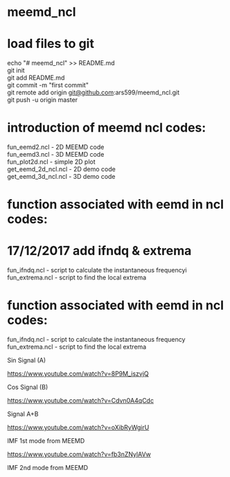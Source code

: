 # meemd_ncl
# load files to git
echo "# meemd_ncl" >> README.md </br>
git init </br>
git add README.md </br>
git commit -m "first commit" </br>
git remote add origin git@github.com:ars599/meemd_ncl.git </br>
git push -u origin master </br>

# introduction of meemd ncl codes:
fun_eemd2.ncl        - 2D MEEMD code </br>
fun_eemd3.ncl        - 3D MEEMD code </br>
fun_plot2d.ncl       - simple 2D plot </br>
get_eemd_2d_ncl.ncl  - 2D demo code </br>
get_eemd_3d_ncl.ncl  - 3D demo code </br>
 
# function associated with eemd in ncl codes:
# 17/12/2017 add ifndq & extrema
fun_ifndq.ncl        - script to calculate the instantaneous frequencyi </br>
fun_extrema.ncl      - script to find the local extrema </br>


# function associated with eemd in ncl codes:
fun_ifndq.ncl        - script to calculate the instantaneous frequency
fun_extrema.ncl      - script to find the local extrema


Sin Signal (A)

https://www.youtube.com/watch?v=8P9M_iszvjQ

Cos Signal (B)

https://www.youtube.com/watch?v=Cdvn0A4qCdc

Signal A+B

https://www.youtube.com/watch?v=oXibRyWgirU

IMF 1st mode from MEEMD

https://www.youtube.com/watch?v=fb3nZNylAVw

IMF 2nd mode from MEEMD
